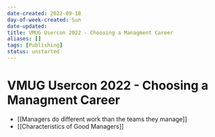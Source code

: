 ```yaml
---
date-created: 2022-09-18
day-of-week-created: Sun
date-updated: 
title: VMUG Usercon 2022 - Choosing a Managment Career
aliases: []
tags: [Publishing]
status: unstarted
---
```


# VMUG Usercon 2022 - Choosing a Managment Career

- [[Managers do different work than the teams they manage]]
- [[Characteristics of Good Managers]]

